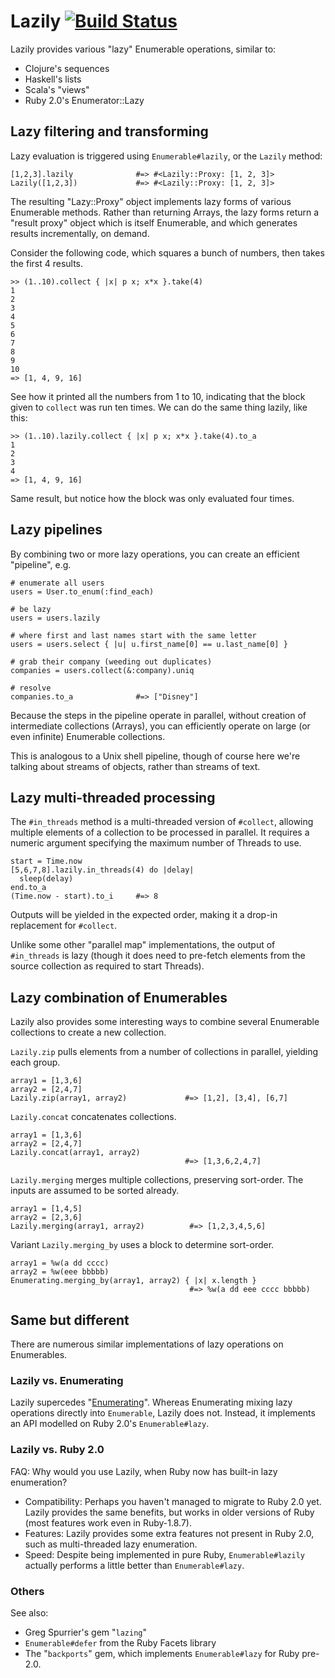 Lazily [![Build Status](https://secure.travis-ci.org/mdub/lazily.png?branch=master)](http://travis-ci.org/mdub/lazily)
===========

Lazily provides various "lazy" Enumerable operations, similar to:

* Clojure's sequences
* Haskell's lists
* Scala's "views"
* Ruby 2.0's Enumerator::Lazy

Lazy filtering and transforming
-------------------------------

Lazy evaluation is triggered using `Enumerable#lazily`, or the `Lazily` method:

    [1,2,3].lazily              #=> #<Lazily::Proxy: [1, 2, 3]>
    Lazily([1,2,3])             #=> #<Lazily::Proxy: [1, 2, 3]>

The resulting "Lazy::Proxy" object implements lazy forms of various Enumerable methods.  Rather than returning Arrays, the lazy forms return a "result proxy" object which is itself Enumerable, and which generates results incrementally, on demand.

Consider the following code, which squares a bunch of numbers, then takes the first 4 results.

    >> (1..10).collect { |x| p x; x*x }.take(4)
    1
    2
    3
    4
    5
    6
    7
    8
    9
    10
    => [1, 4, 9, 16]

See how it printed all the numbers from 1 to 10, indicating that the block given to `collect` was run ten times. We can do the same thing lazily, like this:

    >> (1..10).lazily.collect { |x| p x; x*x }.take(4).to_a
    1
    2
    3
    4
    => [1, 4, 9, 16]

Same result, but notice how the block was only evaluated four times. 

Lazy pipelines
--------------

By combining two or more lazy operations, you can create an efficient "pipeline", e.g.

    # enumerate all users
    users = User.to_enum(:find_each)

    # be lazy
    users = users.lazily

    # where first and last names start with the same letter
    users = users.select { |u| u.first_name[0] == u.last_name[0] }

    # grab their company (weeding out duplicates)
    companies = users.collect(&:company).uniq

    # resolve
    companies.to_a              #=> ["Disney"]

Because the steps in the pipeline operate in parallel, without creation of intermediate collections (Arrays), you can efficiently operate on large (or even infinite) Enumerable collections.

This is analogous to a Unix shell pipeline, though of course here we're talking about streams of objects, rather than streams of text.

Lazy multi-threaded processing
------------------------------

The `#in_threads` method is a multi-threaded version of `#collect`, allowing multiple elements of a collection to be processed in parallel.  It requires a numeric argument specifying the maximum number of Threads to use. 

    start = Time.now
    [5,6,7,8].lazily.in_threads(4) do |delay|
      sleep(delay)
    end.to_a
    (Time.now - start).to_i     #=> 8

Outputs will be yielded in the expected order, making it a drop-in replacement for `#collect`. 

Unlike some other "parallel map" implementations, the output of `#in_threads` is lazy (though it does need to pre-fetch elements from the source collection as required to start Threads).

Lazy combination of Enumerables
-------------------------------

Lazily also provides some interesting ways to combine several Enumerable collections to create a new collection.

`Lazily.zip` pulls elements from a number of collections in parallel, yielding each group.

    array1 = [1,3,6]
    array2 = [2,4,7]
    Lazily.zip(array1, array2)             #=> [1,2], [3,4], [6,7]

`Lazily.concat` concatenates collections.

    array1 = [1,3,6]
    array2 = [2,4,7]
    Lazily.concat(array1, array2)
                                           #=> [1,3,6,2,4,7]

`Lazily.merging` merges multiple collections, preserving sort-order.  The inputs are assumed to be sorted already.

    array1 = [1,4,5]
    array2 = [2,3,6]
    Lazily.merging(array1, array2)          #=> [1,2,3,4,5,6]

Variant `Lazily.merging_by` uses a block to determine sort-order.

    array1 = %w(a dd cccc)
    array2 = %w(eee bbbbb)
    Enumerating.merging_by(array1, array2) { |x| x.length }
                                            #=> %w(a dd eee cccc bbbbb)

Same but different
------------------

There are numerous similar implementations of lazy operations on Enumerables.  

### Lazily vs. Enumerating

Lazily supercedes "[Enumerating](http://github.com/mdub/enumerating)".  Whereas Enumerating mixing lazy operations directly into `Enumerable`, Lazily does not.  Instead, it implements an API modelled on Ruby 2.0's `Enumerable#lazy`.

### Lazily vs. Ruby 2.0

FAQ: Why would you use Lazily, when Ruby now has built-in lazy enumeration?

- Compatibility: Perhaps you haven't managed to migrate to Ruby 2.0 yet.  Lazily provides the same benefits, but works in older versions of Ruby (most features work even in Ruby-1.8.7).
- Features: Lazily provides some extra features not present in Ruby 2.0, such as multi-threaded lazy enumeration.
- Speed: Despite being implemented in pure Ruby, `Enumerable#lazily` actually performs a little better than `Enumerable#lazy`.

### Others

See also:

* Greg Spurrier's gem "`lazing`"
* `Enumerable#defer` from the Ruby Facets library
* The "`backports`" gem, which implements `Enumerable#lazy` for Ruby pre-2.0.
